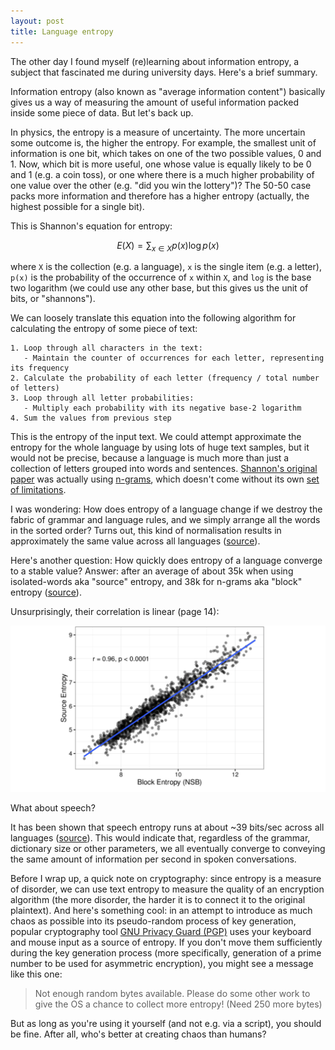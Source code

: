 ```yaml
---
layout: post
title: Language entropy
---
```


The other day I found myself (re)learning about information entropy, a subject that
fascinated me during university days. Here's a brief summary.

Information entropy (also known as "average information content") basically gives us a way
of measuring the amount of useful information packed inside some piece of data. But let's back up.

In physics, the entropy is a measure of uncertainty. The more uncertain some outcome is, the
higher the entropy. For example, the smallest unit of information is one bit,
which takes on one of the two possible values, 0 and 1.
Now, which bit is more useful, one whose value is equally likely to be 0 and 1 (e.g. a coin toss),
or one where there is a much higher probability of one value over the other (e.g. "did you win the lottery")?
The 50-50 case packs more information and therefore has a higher entropy 
(actually, the highest possible for a single bit).

This is Shannon's equation for entropy:

$$
E(X) = \sum_{x \in X} p(x) \log p(x)
$$

where `X` is the collection (e.g. a language), `x` is the single item (e.g. a letter), `p(x)`
is the probability of the occurrence of `x` within `X`, and `log` is the base two logarithm (we
could use any other base, but this gives us the unit of bits, or "shannons").

We can loosely translate this equation into the following algorithm for 
calculating the entropy of some piece of text:

```
1. Loop through all characters in the text:
   - Maintain the counter of occurrences for each letter, representing its frequency
2. Calculate the probability of each letter (frequency / total number of letters)
3. Loop through all letter probabilities:
   - Multiply each probability with its negative base-2 logarithm
4. Sum the values from previous step
```

This is the entropy of the input text. We could attempt approximate the
entropy for the whole language by using lots of huge text samples, but it would not be precise,
because a language is much more than just a collection of letters grouped
into words and sentences.
[Shannon's original paper](https://people.math.harvard.edu/~ctm/home/text/others/shannon/entropy/entropy.pdf)
was actually using [n-grams](https://en.wikipedia.org/wiki/N-gram), which doesn't come without
its own [set of limitations](https://clin2022.uvt.nl/limitations-of-the-entropy-measure-in-n-gram-language-modelling/).

I was wondering: How does entropy of a language change if
we destroy the fabric of grammar and language rules, and we simply arrange all the words in the
sorted order? Turns out, this kind of normalisation results in approximately the same value
across all languages ([source](https://journals.plos.org/plosone/article?id=10.1371/journal.pone.0019875)). 

Here's another question: How quickly does entropy of a language converge to a stable value? 
Answer: after an average of about 35k when using isolated-words aka "source" entropy, and 38k for
n-grams aka "block" entropy ([source](https://arxiv.org/pdf/1606.06996.pdf)).

Unsurprisingly, their correlation is linear (page 14):

![linear correlation](../images/entropy.png)

What about speech? 

It has been shown that speech entropy runs at about ~39 bits/sec across
all languages ([source](https://www.science.org/doi/10.1126/sciadv.aaw2594)). This would indicate that,
regardless of the grammar, dictionary size or other parameters, we all eventually converge to conveying
the same amount of information per second in spoken conversations.

Before I wrap up, a quick note on cryptography: since entropy is a measure of disorder, we can use
text entropy to measure the quality of an encryption algorithm (the more disorder, the harder it is 
to connect it to the original plaintext).
And here's something cool: in an attempt to introduce as much chaos as possible into its pseudo-random
process of key generation,
popular cryptography tool [GNU Privacy Guard (PGP)](https://gnupg.org) uses your keyboard and
mouse input as a source of entropy. If you don't move them sufficiently during the key generation
process (more specifically, generation of a prime number to be used for asymmetric encryption),
you might see a message like this one:

> Not enough random bytes available.  Please do some other work to give
> the OS a chance to collect more entropy! (Need 250 more bytes)

But as long as you're using it yourself (and not e.g. via a script), you should be fine.
After all, who's better at creating chaos than humans?